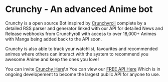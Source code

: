 # Crunchy - An advanced Anime bot
Crunchy is a open source Bot inspired by [Crunchyroll](https://www.crunchyroll.com/en-gb) complete by a detailed RSS parser and generator linked with our API for detailed News and Release webhooks from Crunchyroll with access to over 18,000+ Animes with Manga being added back to the API soon.

Crunchy is also able to track your watchlist, favourites and recommended animes where others can interact with the system to recommend you awesome Anime and keep the ones you love!

You can invite [Crunchy Here](https://discord.com/oauth2/authorize?client_id=656598065532239892&scope=bot&permissions=1678109696)\n
You can view our [FREE API Here](https://crunchy-bot.live/api/endpoints) Which is in ongoing developement to become the largest public API for anyone to use.

[logo]: https://cdn.discordapp.com/emojis/717784139641651211.png?v=1 "Logo Title Text 2"
